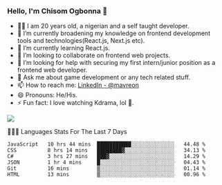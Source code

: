 ### Hello, I'm Chisom Ogbonna 👋
- 👦🏿 I am 20 years old, a nigerian and a self taught developer.
- 🔭 I’m currently broadening my knowledge on frontend development tools and technologies(React.js, Next.js etc).
- 🌱 I’m currently learning React.js.
- 👯 I’m looking to collaborate on frontend web projects.
- 🤔 I’m looking for help with securing my first intern/junior position as a frontend web developer.
- 💬 Ask me about game development or any tech related stuff.
- 📫 How to reach me: [LinkedIn - @mavreon](https://www.linkedin.com/in/mavreon/)
- 😄 Pronouns: He/His.
- ⚡ Fun fact: I love watching Kdrama, lol 🤣.

<img src = "https://github-readme-stats.vercel.app/api?username=mavreon&&show_icons=true&title_color=ffffff&icon_color=bb2acf&text_color=daf7dc&bg_color=151515"/>

👨🏿‍💻 Languages Stats For The Last 7 Days

<!--START_SECTION:waka-->

```text
JavaScript   10 hrs 44 mins  ███████████░░░░░░░░░░░░░░   44.48 %
CSS          8 hrs 14 mins   ████████▓░░░░░░░░░░░░░░░░   34.13 %
C#           3 hrs 27 mins   ███▓░░░░░░░░░░░░░░░░░░░░░   14.29 %
JSON         1 hr 4 mins     █░░░░░░░░░░░░░░░░░░░░░░░░   04.43 %
Git          16 mins         ▒░░░░░░░░░░░░░░░░░░░░░░░░   01.14 %
HTML         13 mins         ▒░░░░░░░░░░░░░░░░░░░░░░░░   00.96 %
```

<!--END_SECTION:waka-->
